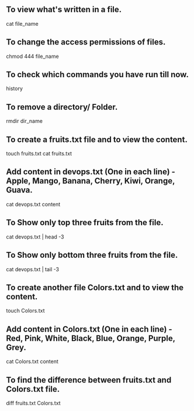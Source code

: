 ## To view what's written in a file.
cat file_name

## To change the access permissions of files.
chmod 444 file_name

## To check which commands you have run till now.
history

## To remove a directory/ Folder.
rmdir dir_name

## To create a fruits.txt file and to view the content.
touch fruits.txt
cat fruits.txt

## Add content in devops.txt (One in each line) - Apple, Mango, Banana, Cherry, Kiwi, Orange, Guava.
cat devops.txt
content

## To Show only top three fruits from the file.
cat devops.txt | head -3

## To Show only bottom three fruits from the file.
cat devops.txt | tail -3

## To create another file Colors.txt and to view the content.
touch Colors.txt

## Add content in Colors.txt (One in each line) - Red, Pink, White, Black, Blue, Orange, Purple, Grey.
cat Colors.txt
content

## To find the difference between fruits.txt and Colors.txt file.
diff fruits.txt Colors.txt
